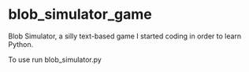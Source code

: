 # blob_simulator_game
Blob Simulator, a silly text-based game I started coding in order to learn Python.

To use run blob_simulator.py
